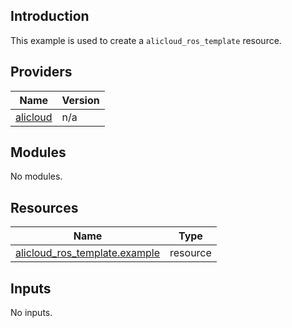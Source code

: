 <!-- BEGIN_TF_DOCS -->
## Introduction

This example is used to create a `alicloud_ros_template` resource.

## Providers

| Name | Version |
|------|---------|
| <a name="provider_alicloud"></a> [alicloud](#provider\_alicloud) | n/a |

## Modules

No modules.

## Resources

| Name | Type |
|------|------|
| [alicloud_ros_template.example](https://registry.terraform.io/providers/aliyun/alicloud/latest/docs/resources/ros_template) | resource |

## Inputs

No inputs.
<!-- END_TF_DOCS -->    